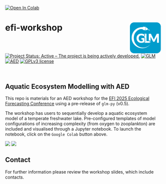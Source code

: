 <a target="_blank" href="https://colab.research.google.com/github/AquaticEcoDynamics/efi-workshop/blob/main/efi-workshop.ipynb">
  <img src="https://colab.research.google.com/assets/colab-badge.svg" alt="Open In Colab"/>
</a>

# efi-workshop <img src="https://raw.githubusercontent.com/AquaticEcoDynamics/efi-workshop/main/media/glmpy_logo.png" align="right" height="100" />

[![Project Status: Active – The project is being actively developed.](https://www.repostatus.org/badges/latest/active.svg)](https://www.repostatus.org/#active)
[![GLM](https://img.shields.io/badge/GLM-3.3.3-yellow)](https://github.com/AquaticEcoDynamics/glm-aed)
[![AED](https://img.shields.io/badge/AED-2.3-orange)](https://aquatic.science.uwa.edu.au/research/models/AED/quickstart.html)
[![GPLv3 license](https://img.shields.io/badge/License-GPLv3-blue.svg)](http://perso.crans.org/besson/LICENSE.html)

<br>

## Aquatic Ecosystem Modelling with AED 

This repo is materials for an AED workshop for the [EFI 2025 Ecological Forecasting Conference](https://ecoforecast.org/efi-2025-conference/) using a pre-release of `glm-py` (v0.5). 

The workshop has users to sequentially develop a aquatic ecosystem model of a temperate freshwater lake. Pre-configured templates of model configurations of increasing complexity (from oxygen to zooplankton) are included and visualised through a Jupyter notebook. To launch the notebook, click on the `Google Colab` button above.

<img src="media/glmpy_image1.png" width="400" />
<img src="media/glmpy_image2.png" width="400" />

## Contact

For further information please review the workshop slides, which include contacts.
